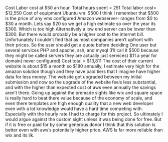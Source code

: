 Cost 
	Labor cost at $50 an hour. 
	Total hours spent = 251
	Total labor cost= $12,550
 	Cost of equipment 
	Ubuntu vm: $500 I think I remember that $500 is the price of any vms configured
Amazon webserver- ranges from $0 to $30 a month. Lets say $20 so we get a high estimate so over the year its $300. Which is too high
Alternatively a low end server can be lower than $300. But there would probably be a higher cost to the internet bill. Unfortunately I couldn’t find that as most companies aren’t upfront with their prices. So the user should get a quote before deciding 
One user but several services PHP and apache, ssh, and mysql (I’ll call it $500 because they might be called servers they are actually just services)
$11 a year for domain( never configured)
Cost total = $13,811
The cost of their current website is about $15 a month so $180 annually, I estimate very high for the amazon solution though and they have paid tiers that I imagine have higher data for less money. 
The website got upgraded between my initial submission and now so the upgrade of the website feels less substantial, and with the higher than expected cost of aws even annually the savings aren’t there. 
Going up against the premade sights like wix and square space is really hard to beat there value because of the economy of scale, and even there templates are high enough quality that a new web developer even with a lot knowledge would have a hard time competing with. Especially with the hourly rate I had to charge for this project. 
	So ultimately I would argue against the custom sight unless it was being done for free.  But if it is free or paid for by some generous donor I think that this solution is better even with aws’s potentially higher price. AWS Is far more reliable than wix and its ilk.

